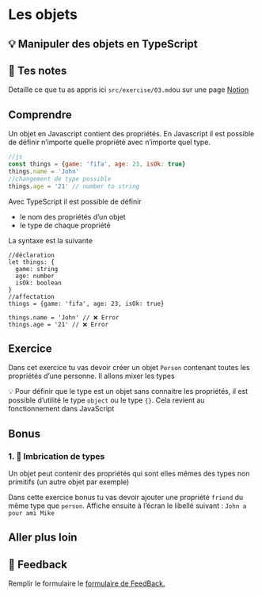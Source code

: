 # Les objets

## 💡 Manipuler des objets en TypeScript

## 📝 Tes notes

Detaille ce que tu as appris ici
`src/exercise/03.md`ou sur une page [Notion](https://go.mikecodeur.com/course-notes-template)

## Comprendre

Un objet en Javascript contient des propriétés. En Javascript il est possible de
définir n’importe quelle propriété avec n’importe quel type.

```jsx
//js
const things = {game: 'fifa', age: 23, isOk: true}
things.name = 'John'
//changement de type possible
things.age = '21' // number to string
```

Avec TypeScript il est possible de définir

- le nom des propriétés d’un objet
- le type de chaque propriété

La syntaxe est la suivante

```tsx
//déclaration
let things: {
  game: string
  age: number
  isOk: boolean
}
//affectation
things = {game: 'fifa', age: 23, isOk: true}

things.name = 'John' // ❌ Error
things.age = '21' // ❌ Error
```

## Exercice

Dans cet exercice tu vas devoir créer un objet `Person` contenant toutes les
propriétés d’une personne. Il allons mixer les types

💡 Pour définir que le type est un objet sans connaitre les propriétés, il est possible d’utilité le type `object` ou le type `{}`. Cela revient au fonctionnement dans JavaScript

## Bonus

### 1. 🚀 Imbrication de types

Un objet peut contenir des propriétés qui sont elles mêmes des types non
primitifs (un autre objet par exemple)

Dans cette exercice bonus tu vas devoir ajouter une propriété `friend` du même
type que `person`. Affiche ensuite à l’écran le libellé suivant :
`John a pour ami Mike`

###

## Aller plus loin

## 🐜 Feedback

Remplir le formulaire le [formulaire de FeedBack.](https://go.mikecodeur.com/cours-react-avis?entry.1912869708=TypeScript%20PRO&entry.1430994900=2.Les%20Fondamentaux&entry.533578441=03%20Les%20objets)
